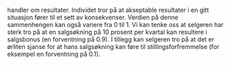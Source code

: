 handler om resultater. Individet tror på at akseptable resultater i en gitt situasjon fører til et sett av konsekvenser. Verdien på denne sammenhengen kan også variere fra 0 til 1. Vi kan tenke oss at selgeren har sterk tro på at en salgsøkning på 10 prosent per kvartal kan resultere i salgsbonus (en forventning på 0.9). I tillegg kan selgeren tro på at det er ørliten sjanse for at hans salgsøkning kan føre til stillingsforfremmelse (for eksempel en forventning på 0.1).